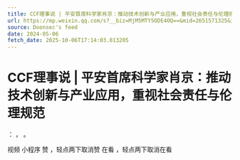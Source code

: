 ```yaml
---
title: CCF理事说 | 平安首席科学家肖京：推动技术创新与产业应用，重视社会责任与伦理规范
url: https://mp.weixin.qq.com/s?__biz=MjM5MTY5ODE4OQ==&mid=2651571325&idx=1&sn=8cd9ac4851e4771908aef5efe7095042
source: Doonsec's feed
date: 2024-05-06
fetch_date: 2025-10-06T17:14:03.013205
---
```


# CCF理事说 | 平安首席科学家肖京：推动技术创新与产业应用，重视社会责任与伦理规范

：
，
。

视频
小程序
赞
，轻点两下取消赞
在看
，轻点两下取消在看